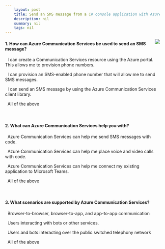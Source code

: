 ```yaml
---
    layout: post
    title: Send an SMS message from a C# console application with Azure Communication Services  
    description: nil
    summary: nil
    tags: nil
---
```



 <a target="_blank" href="https://docs.microsoft.com/en-us/learn/modules/communication-service-send-sms-console-app/4-knowledge-check/"><i class="fas fa-external-link-alt"></i> </a>
 <img align="right" src="https://docs.microsoft.com/en-us/learn/achievements/communication-service-send-sms-console-app.svg">
####  1. How can Azure Communication Services be used to send an SMS message?


<i class='far fa-square'></i> &nbsp;&nbsp;I can create a Communication Services resource using the Azure portal. This allows me to provision phone numbers.

<i class='far fa-square'></i> &nbsp;&nbsp;I can provision an SMS-enabled phone number that will allow me to send SMS messages.

<i class='far fa-square'></i> &nbsp;&nbsp;I can send an SMS message by using the Azure Communication Services client library.

<i class='fas fa-check-square' style='color: Dodgerblue;'></i> &nbsp;&nbsp;All of the above
<br />
<br />
<br />

####  2. What can Azure Communication Services help you with?


<i class='far fa-square'></i> &nbsp;&nbsp;Azure Communication Services can help me send SMS messages with code.

<i class='far fa-square'></i> &nbsp;&nbsp;Azure Communication Services can help me place voice and video calls with code.

<i class='far fa-square'></i> &nbsp;&nbsp;Azure Communication Services can help me connect my existing application to Microsoft Teams.

<i class='fas fa-check-square' style='color: Dodgerblue;'></i> &nbsp;&nbsp;All of the above
<br />
<br />
<br />

####  3. What scenarios are supported by Azure Communication Services?


<i class='far fa-square'></i> &nbsp;&nbsp;Browser-to-browser, browser-to-app, and app-to-app communication

<i class='far fa-square'></i> &nbsp;&nbsp;Users interacting with bots or other services.

<i class='far fa-square'></i> &nbsp;&nbsp;Users and bots interacting over the public switched telephony network

<i class='fas fa-check-square' style='color: Dodgerblue;'></i> &nbsp;&nbsp;All of the above
<br />
<br />
<br />
